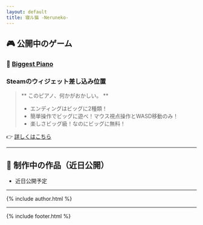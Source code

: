 ```yaml
---
layout: default
title: 寝ル猫 -Neruneko-
---
```


<link rel="stylesheet" href="../assets/styles.css">

## 🎮 公開中のゲーム

### 🔸 [Biggest Piano](./biggest-piano/index.html)

### Steamのウィジェット差し込み位置

> ** このピアノ、何かがおかしい。 **
> - エンディングはビッグに2種類！
> - 簡単操作でビッグに遊べ！マウス視点操作とWASD移動のみ！
> - 楽しさビッグ級！なのにビッグに無料！

👉 [詳しくはこちら](./biggest-piano/index.html)

---

## 🧪 制作中の作品（近日公開）

- 近日公開予定

---

{% include author.html %}

---

{% include footer.html %}

<link rel="icon" href="/assets/favicon.png" type="image/png">
